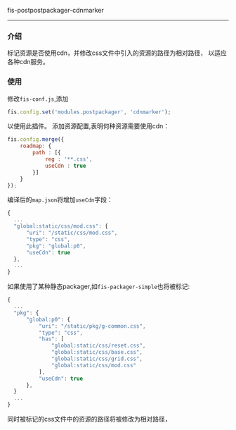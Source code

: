 fis-postpostpackager-cdnmarker

----------


### 介绍

标记资源是否使用cdn，并修改css文件中引入的资源的路径为相对路径，
以适应各种cdn服务。

### 使用

修改```fis-conf.js```,添加

```js
fis.config.set('modules.postpackager', 'cdnmarker');
```

以使用此插件。
添加资源配置,表明何种资源需要使用cdn：

```js
fis.config.merge({
    roadmap: {
        path : [{
            reg : '**.css',
            useCdn : true
        }]
    }
});
```

编译后的```map.json```将增加```useCdn```字段：

```js
{
  ...
  "global:static/css/mod.css": {
      "uri": "/static/css/mod.css",
      "type": "css",
      "pkg": "global:p0",
      "useCdn": true
  },
  ...
}
```

如果使用了某种静态packager,如```fis-packager-simple```也将被标记:

```js
{
  ...
  "pkg": {
      "global:p0": {
          "uri": "/static/pkg/g-common.css",
          "type": "css",
          "has": [
              "global:static/css/reset.css",
              "global:static/css/base.css",
              "global:static/css/grid.css",
              "global:static/css/mod.css"
          ],
          "useCdn": true
      },
  }
  ...
}
```

同时被标记的css文件中的资源的路径将被修改为相对路径，
